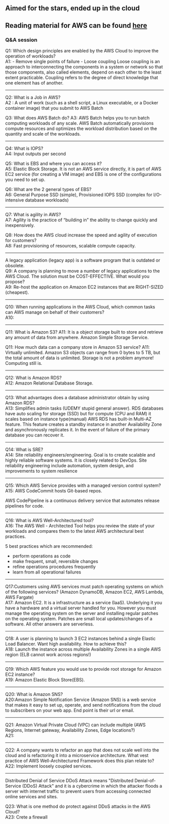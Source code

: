 ## Aimed for the stars, ended up in the cloud

Reading material for AWS can be found [here](https://github.com/ngocuong0105/algorithms/tree/main/Readings/Engineering/AWS)
------------------------------------------------------------------------------

### Q&A session
Q1: Which design principles are enabled by the AWS Cloud to improve the operation of workloads? \
A1: - Remove single points of failure
    - Loose coupling
Loose coupling is an approach to interconnecting the components in a system or network so that those components, also called elements, depend on each other to the least extent practicable. Coupling refers to the degree of direct knowledge that
one element has of another.

------------------------------------------------------------------------------
Q2: What is a Job in AWS?\
A2 : A unit of work (such as a shell script, a Linux executable, or a Docker container image) that you submit to AWS Batch

Q3: What does AWS Batch do?
A3: AWS Batch helps you to run batch computing workloads of any scale. AWS Batch automatically provisions compute resources and optimizes the workload distribution based on the quantity and scale of the workloads.

------------------------------------------------------------------------------
Q4: What is IOPS?\
A4: Input outputs per second

Q5: What is EBS and where you can access it?\
A5: Elastic Block Storage. It is not an AWS service directly, it is part of AWS EC2 service (for creating a VM image) and EBS is one of the configurations you need to set up.

Q6: What are the 2 general types of EBS?\
A6: General Purpose SSD (simple), Provisioned IOPS SSD (complex for I/O-intensive database workloads)

------------------------------------------------------------------------------
Q7: What is agility in AWS?\
A7: Agility is the practice of “building in” the ability to change quickly and inexpensively.

Q8: How does the AWS cloud increase the speed and agility of execution for customers?\
A8: Fast provisioning of resources, scalable compute capacity.

------------------------------------------------------------------------------
A legacy application (legacy app) is a software program that is outdated or obsolete.\
Q9: A company is planning to move a number of legacy applications to the AWS Cloud. The solution must be COST-EFFECTIVE. What would you propose?\
A9: Re-host the application on Amazon EC2 instances that are RIGHT-SIZED (cheapest).


------------------------------------------------------------------------------
Q10: When running applications in the AWS Cloud, which common tasks can AWS manage on behalf of their customers?\
A10:


------------------------------------------------------------------------------
Q11: What is Amazon S3?
A11: It is a object storage built to store and retrieve any amount of data from anywhere. Amazon Simple Storage Service.

Q11: How much data can a company store in  Amazon S3 service?
A11: Virtually unlimited. Amazon S3 objects can range from 0 bytes to 5 TB, but the total amount of data is unlimited. Storage is not a problem anymore! Computing still is.



------------------------------------------------------------------------------
Q12: What is Amazon RDS?\
A12: Amazon Relational Database Storage.

------------------------------------------------------------------------------
Q13: What advantages does a database administrator obtain by using Amazon RDS?\
A13: Simplifies admin tasks (UDEMY stupid general answer).
RDS databases have auto scaling for storage (SSD) but for compute (CPU and RAM) it scales based on instance type(manual)
AWS RDS has built-in Multi-AZ feature. This feature creates a standby instance in another Availability Zone and asynchronously
 replicates it. In the event of failure of the primary database you can recover it.

------------------------------------------------------------------------------
Q14: What is SRE?\
A14: Site reliability engineers/engineering. Goal is to create scalable and highly reliable software systems. It is closely related to DevOps. Site reliability engineering include automation, system design, and improvements to system resilience

------------------------------------------------------------------------------
Q15: Which AWS Service provides with a managed version control system?\
A15: AWS CodeCommit hosts Git-based repos.

AWS CodePipeline is a continuous delivery service that automates release pipelines for code.

------------------------------------------------------------------------------
Q16: What is AWS Well-Architectured tool?\
A16: The AWS Well - Architected Tool helps you review the state of your workloads and compares them to the latest AWS architectural best practices.

5 best practices which are recommended:
- perform operations as code
- make frequent, small, reversible changes
- refine operations procedures frequently
- learn from all operational failures

------------------------------------------------------------------------------
Q17:Customers using AWS services must patch operating systems on which of the following services? (Amazon DynamoDB,
Amazon EC2, AWS Lambda, AWS Fargate)\
A17: Amazon EC2. It is a infrastructure as a service (IaaS). Underlying it you have a hardware and a virtual server handled
for you. However you must manage the operating system on the server and installing regular patches on the operating system.
Patches are small local updates/changes of a software. All other answers are serverless.

------------------------------------------------------------------------------
Q18: A user is planning to launch 3 EC2 instances behind a single Elastic Load Balancer. Want high availability.
How to achieve this?\
A18: Launch the instance across multiple Availability Zones in a single AWS region (ELB cannot work across regions!)

------------------------------------------------------------------------------
Q19: Which AWS feature you would use to provide root storage for Amazon EC2 instance?\
A19: Amazon Elastic Block Store(EBS).

------------------------------------------------------------------------------
Q20: What is Amazon SNS?\
A20:Amazon Simple Notification Service (Amazon SNS) is a web service that makes it easy to set up, operate, and
send notifications from the cloud to subscribers on your web app. End point is their url or email.

------------------------------------------------------------------------------
Q21: Amazon Virtual Private Cloud (VPC) can include multiple (AWS Regions, Internet gateway, Availability Zones,
Edge locations?)\
A21:

------------------------------------------------------------------------------
Q22: A company wants to refactor an app that does not scale well into the cloud and is refactoring it into a microservice
architecture. What vest practice of AWS Well-Architectured Framework does this plan relate to?\
A22: Implement loosely coupled services.

------------------------------------------------------------------------------

Distributed Denial of Service
DDoS Attack means "Distributed Denial-of-Service (DDoS) Attack" and it is a cybercrime in which the attacker floods a server with internet traffic to prevent users from accessing connected online services and sites.

Q23: What is one method do protect against DDoS attacks in the AWS Cloud? \
A23: Crete a firewall